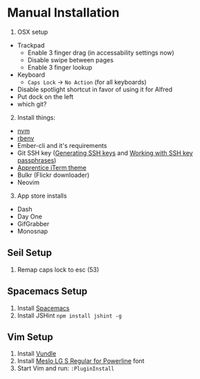 Manual Installation
=======================

1. OSX setup
  - Trackpad
    - Enable 3 finger drag (in accessability settings now)
    - Disable swipe between pages
    - Enable 3 finger lookup
  - Keyboard
    - `Caps Lock` -> `No Action` (for all keyboards)
  - Disable spotlight shortcut in favor of using it for Alfred
  - Put dock on the left
  - which git?
2. Install things:
  - [nvm](https://github.com/creationix/nvm)
  - [rbenv](https://github.com/sstephenson/rbenv)
  - Ember-cli and it's requirements
  - Git SSH key ([Generating SSH keys](https://help.github.com/articles/generating-ssh-keys/) and [Working with SSH key passphrases](https://help.github.com/articles/working-with-ssh-key-passphrases/))
  - [Apprentice iTerm theme](https://github.com/romainl/iterm2-colorschemes)
  - Bulkr (Flickr downloader)
  - Neovim
3. App store installs
  - Dash
  - Day One
  - GifGrabber
  - Monosnap

Seil Setup
---------------
1. Remap caps lock to esc (53)

Spacemacs Setup
---------------
1. Install [Spacemacs](https://github.com/syl20bnr/spacemacs)
2. Install JSHint `npm install jshint -g`

Vim Setup
---------
1. Install [Vundle](https://github.com/gmarik/Vundle.vim)
2. Install [Meslo LG S Regular for Powerline](https://github.com/Lokaltog/powerline-fonts/blob/master/Meslo/Meslo%20LG%20S%20Regular%20for%20Powerline.otf) font
3. Start Vim and run: `:PluginInstall`
